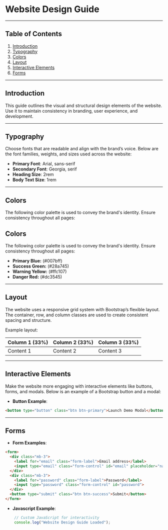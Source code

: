 # Website Design Guide

---

## Table of Contents

1. [Introduction](#introduction)
2. [Typography](#typography)
3. [Colors](#colors)
4. [Layout](#layout)
5. [Interactive Elements](#interactive-elements)
6. [Forms](#forms)

---

## Introduction

This guide outlines the visual and structural design elements of the website. Use it to maintain consistency in branding, user experience, and development.

---

## Typography

Choose fonts that are readable and align with the brand’s voice. Below are the font families, weights, and sizes used across the website:

- **Primary Font**: Arial, sans-serif
- **Secondary Font**: Georgia, serif
- **Heading Size**: 2rem
- **Body Text Size**: 1rem

---

## Colors

The following color palette is used to convey the brand's identity. Ensure consistency throughout all pages:

## Colors

The following color palette is used to convey the brand's identity. Ensure consistency throughout all pages:

- **Primary Blue:**   (#007bff)
- **Success Green:**   (#28a745)
- **Warning Yellow:**   (#ffc107)
- **Danger Red:**  (#dc3545)

---

## Layout

The website uses a responsive grid system with Bootstrap’s flexible layout. The container, row, and column classes are used to create consistent spacing and structure.

Example layout:

| Column 1 (33%) | Column 2 (33%) | Column 3 (33%) |
| -------------- | -------------- | -------------- |
| Content 1      | Content 2      | Content 3      |

---

## Interactive Elements

Make the website more engaging with interactive elements like buttons, forms, and modals. Below is an example of a Bootstrap button and a modal:

- **Button Example**:

```html
<button type="button" class="btn btn-primary">Launch Demo Modal</button>
```

---

## Forms

- **Form Examples**:

```html
<form>
  <div class="mb-3">
    <label for="email" class="form-label">Email address</label>
    <input type="email" class="form-control" id="email" placeholder="name@example.com">
  </div>
  <div class="mb-3">
    <label for="password" class="form-label">Password</label>
    <input type="password" class="form-control" id="password">
  </div>
  <button type="submit" class="btn btn-success">Submit</button>
</form>
```

- **Javascript Example**:

```javascript
    // Custom JavaScript for interactivity
    console.log("Website Design Guide Loaded");
```